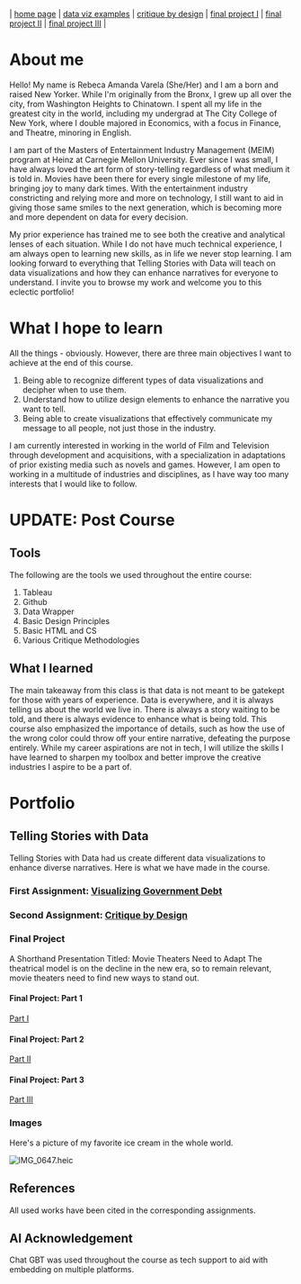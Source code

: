 | [home page](https://r-var25.github.io/rvarela_dataviz_portfolio/) | [data viz examples](dataviz-examples) | [critique by design](critique-by-design) | [final project I](final-project-part-one) | [final project II](final-project-part-two) | [final project III](final-project-part-three) |


# About me
Hello! My name is Rebeca Amanda Varela (She/Her) and I am a born and raised New Yorker. While I'm originally from the Bronx, I grew up all over the city, from Washington Heights to Chinatown. I spent all my life in the greatest city in the world, including my undergrad at The City College of New York, where I double majored in Economics, with a focus in Finance, and Theatre, minoring in English. 

I am part of the Masters of Entertainment Industry Management (MEIM) program at Heinz at Carnegie Mellon University. Ever since I was small, I have always loved the art form of story-telling regardless of what medium it is told in. Movies have been there for every single milestone of my life, bringing joy to many dark times. With the entertainment industry constricting and relying more and more on technology, I still want to aid in giving those same smiles to the next generation, which is becoming more and more dependent on data for every decision.

My prior experience has trained me to see both the creative and analytical lenses of each situation. While I do not have much technical experience, I am always open to learning new skills, as in life we never stop learning. I am looking forward to everything that Telling Stories with Data will teach on data visualizations and how they can enhance narratives for everyone to understand. I invite you to browse my work and welcome you to this eclectic portfolio! 


# What I hope to learn
All the things - obviously. However, there are three main objectives I want to achieve at the end of this course.  

1. Being able to recognize different types of data visualizations and decipher when to use them. 
2. Understand how to utilize design elements to enhance the narrative you want to tell. 
3. Being able to create visualizations that effectively communicate my message to all people, not just those in the industry.

I am currently interested in working in the world of Film and Television through development and acquisitions, with a specialization in adaptations of prior existing media such as novels and games. However, I am open to working in a multitude of industries and disciplines, as I have way too many interests that I would like to follow.     

# UPDATE: Post Course

## Tools
The following are the tools we used throughout the entire course:
1. Tableau
2. Github
3. Data Wrapper
4. Basic Design Principles
5. Basic HTML and CS
6. Various Critique Methodologies

## What I learned
The main takeaway from this class is that data is not meant to be gatekept for those with years of experience. Data is everywhere, and it is always telling us about the world we live in. There is always a story waiting to be told, and there is always evidence to enhance what is being told. This course also emphasized the importance of details, such as how the use of the wrong color could throw off your entire narrative, defeating the purpose entirely. While my career aspirations are not in tech, I will utilize the skills I have learned to sharpen my toolbox and better improve the creative industries I aspire to be a part of. 


# Portfolio

## Telling Stories with Data

Telling Stories with Data had us create different data visualizations to enhance diverse narratives. Here is what we have made in the course.  

### First Assignment: [Visualizing Government Debt](visualizing-government-debt)

### Second Assignment: [Critique by Design](critique-by-design)

### Final Project
A Shorthand Presentation Titled: Movie Theaters Need to Adapt
The theatrical model is on the decline in the new era, so to remain relevant, movie theaters need to find new ways to stand out.

#### Final Project: Part 1
[Part I](final-project-part-one)

#### Final Project: Part 2
[Part II](final-project-part-two)

#### Final Project: Part 3
[Part III](final-project-part-three)


### Images

Here's a picture of my favorite ice cream in the whole world.  

![IMG_0647.heic](IMG_0647.heic)

## References 
All used works have been cited in the corresponding assignments. 

## AI Acknowledgement 
Chat GBT was used throughout the course as tech support to aid with embedding on multiple platforms. 


